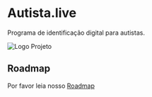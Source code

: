 # Autista.live
Programa de identificação digital para autistas.

![Logo Projeto](logo.png)

## Roadmap
Por favor leia nosso  [Roadmap](roadmap.md)

